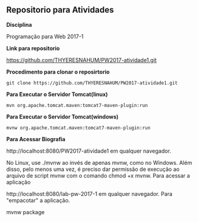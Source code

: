 ## Repositorio para Atividades

**Disciplina**

Programação para Web 2017-1

**Link para repositorio**

https://github.com/THYERESNAHUM/PW2017-atividade1.git

**Procedimento para clonar o reposirtorio**
```
git clone https://github.com/THYERESNAHUM/PW2017-atividade1.git
```
**Para Executar o Servidor Tomcat(linux)**
```
mvn org.apache.tomcat.maven:tomcat7-maven-plugin:run
```
**Para Executar o Servidor Tomcat(windows)**
```
mvnw org.apache.tomcat.maven:tomcat7-maven-plugin:run
```

**Para Acessar Biografia**

http://localhost:8080/PW2017-atividade1 em qualquer navegador.


No Linux, use ./mvnw ao invés de apenas mvnw, como no Windows. Além disso, pelo menos uma vez, é preciso dar permissão de execução ao arquivo de script mvnw com o comando chmod +x mvnw.
Para acessar a aplicação

http://localhost:8080/lab-pw-2017-1 em qualquer navegador.
Para "empacotar" a aplicação.

mvnw package
```
 
